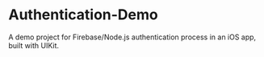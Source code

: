 # Authentication-Demo
A demo project for Firebase/Node.js authentication process in an iOS app, built with UIKit.
